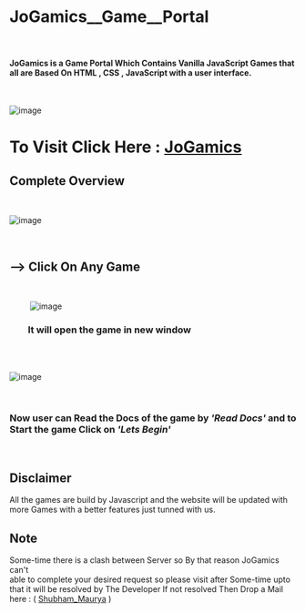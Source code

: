 # JoGamics__Game__Portal
<br>

#### JoGamics is a Game Portal Which Contains Vanilla JavaScript Games that all are Based On HTML , CSS , JavaScript with a user interface.
<br>

![image](https://user-images.githubusercontent.com/65014926/190945369-8cc3c6db-3161-4ad7-86d9-83faa1a1ab81.png)
<br>

# To Visit Click Here : <a href = "https://shubham996633.github.io/Jo__Game__Portal/">JoGamics</a>

## Complete Overview

<br>

![image](https://user-images.githubusercontent.com/65014926/190945830-3c9c432c-efaf-4396-89cb-1f1e55308645.png)


<br>

 ## --> Click On Any Game 

<br>

&ensp; &ensp;&ensp;&ensp;  ![image](https://user-images.githubusercontent.com/65014926/190946069-a0906374-58f2-4f0b-b81b-dcea0aa32b83.png)


### &ensp; &ensp;&ensp;   It will open the game in new window

<br><br> 

![image](https://user-images.githubusercontent.com/65014926/190946173-343de23c-6553-417b-b24a-07887f78a24f.png)

<br>

###   Now user can Read the Docs of the game by <em>'Read Docs'</em> and to Start the game Click on <em>'Lets Begin'</em>
<br>


## Disclaimer   
   
All the games are build by Javascript and the website will be updated with more Games with a better features just tunned with us.
   


      
   

## Note
 
Some-time there is a clash between Server so By that reason JoGamics can't  
able to complete your desired request so please visit after Some-time upto that it will be resolved by The Developer
If not resolved Then Drop a Mail here : ( <a href = "mailto:shubhammaurya996633+work@gmail.com"> Shubham_Maurya</a> )
